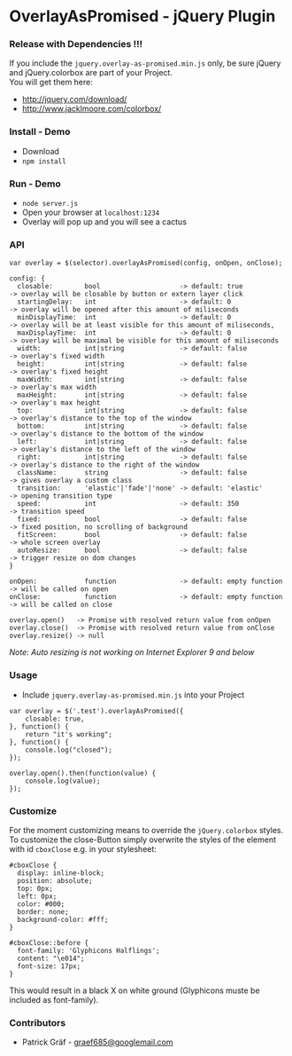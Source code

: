 # OverlayAsPromised - jQuery Plugin

### Release with Dependencies !!!
If you include the ```jquery.overlay-as-promised.min.js``` only, be sure jQuery and jQuery.colorbox are part of your Project.  
You will get them here:  
*  http://jquery.com/download/ 
*  http://www.jacklmoore.com/colorbox/

### Install - Demo

* Download
* ``` npm install ``` 


### Run - Demo

* ``` node server.js ```
* Open your browser at ```localhost:1234 ```
* Overlay will pop up and you will see a cactus

### API
```
var overlay = $(selector).overlayAsPromised(config, onOpen, onClose);
```
``` 
config: {
  closable:        bool                    -> default: true           -> overlay will be closable by button or extern layer click
  startingDelay:   int                     -> default: 0              -> overlay will be opened after this amount of miliseconds
  minDisplayTime:  int                     -> default: 0              -> overlay will be at least visible for this amount of miliseconds,
  maxDisplayTime:  int                     -> default: 0              -> overlay will be maximal be visible for this amount of miliseconds
  width:           int|string              -> default: false          -> overlay's fixed width
  height:          int|string              -> default: false          -> overlay's fixed height
  maxWidth:        int|string              -> default: false          -> overlay's max width
  maxHeight:       int|string              -> default: false          -> overlay's max height
  top:             int|string              -> default: false          -> overlay's distance to the top of the window
  bottom:          int|string              -> default: false          -> overlay's distance to the bottom of the window
  left:            int|string              -> default: false          -> overlay's distance to the left of the window
  right:           int|string              -> default: false          -> overlay's distance to the right of the window
  className:       string                  -> default: false          -> gives overlay a custom class
  transition:      'elastic'|'fade'|'none' -> default: 'elastic'      -> opening transition type
  speed:           int                     -> default: 350            -> transition speed
  fixed:           bool                    -> default: false          -> fixed position, no scrolling of background
  fitScreen:       bool                    -> default: false          -> whole screen overlay
  autoResize:      bool                    -> default: false          -> trigger resize on dom changes
}

onOpen:            function                -> default: empty function -> will be called on open
onClose:           function                -> default: empty function -> will be called on close
```
```
overlay.open()   -> Promise with resolved return value from onOpen
overlay.close()  -> Promise with resolved return value from onClose
overlay.resize() -> null
```

*Note: Auto resizing is not working on Internet Explorer 9 and below*

### Usage

* Include ```jquery.overlay-as-promised.min.js``` into your Project

``` 
var overlay = $('.test').overlayAsPromised({
    closable: true,
}, function() {
    return "it's working";
}, function() {
    console.log("closed");
});

overlay.open().then(function(value) {
    console.log(value);
});
```

### Customize

For the moment customizing means to override the ```jQuery.colorbox``` styles.  
To customize the close-Button simply overwrite the styles of the element with id ``` cboxClose ``` e.g. in your stylesheet:

```c2hs
#cboxClose {
  display: inline-block;
  position: absolute;
  top: 0px;
  left: 0px;
  color: #000;
  border: none;
  background-color: #fff;
}

#cboxClose::before {
  font-family: 'Glyphicons Halflings';
  content: "\e014";
  font-size: 17px;
}
```

This would result in a black X on white ground (Glyphicons muste be included as font-family).

### Contributors

* Patrick Gräf - graef685@googlemail.com

